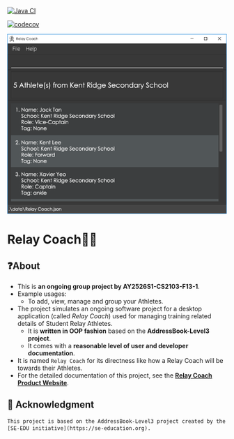 [![Java CI](https://github.com/AY2526S1-CS2103-F13-1/tp/actions/workflows/gradle.yml/badge.svg)](https://github.com/AY2526S1-CS2103-F13-1/tp/actions/workflows/gradle.yml)

[![codecov](https://codecov.io/github/AY2526S1-CS2103-F13-1/tp/graph/badge.svg?token=AMY6SV7YLJ)](https://codecov.io/github/AY2526S1-CS2103-F13-1/tp)

![Ui](docs/images/Ui.png)

# Relay Coach🏃‍➡️

## ❓About

* This is **an ongoing group project by AY2526S1-CS2103-F13-1**.<br>
* Example usages:
  * To add, view, manage and group your Athletes.
* The project simulates an ongoing software project for a desktop application (called _Relay Coach_) used for managing training related details of Student Relay Athletes. 
  * It is **written in OOP fashion** based on the **AddressBook-Level3 project**. 
  * It comes with a **reasonable level of user and developer documentation**.
* It is named `Relay Coach` for its directness like how a Relay Coach will be towards their Athletes. 
* For the detailed documentation of this project, see the **[Relay Coach Product Website](https://ay2526s1-cs2103-f13-1.github.io/tp/)**.

## 💼 Acknowledgment
```
This project is based on the AddressBook-Level3 project created by the [SE-EDU initiative](https://se-education.org).
```




